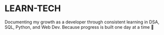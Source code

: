 # LEARN-TECH
Documenting my growth as a developer through consistent learning in DSA, SQL, Python, and Web Dev. Because progress is built one day at a time 💪
